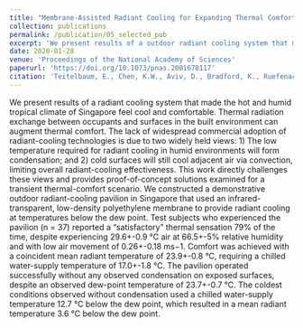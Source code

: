 ```yaml
---
title: "Membrane-Assisted Radiant Cooling for Expanding Thermal Comfort Zones Globally Without Air Conditioning"
collection: publications
permalink: /publication/05_selected_pub
excerpt: 'We present results of a outdoor radiant cooling system that made the hot and humid tropical climate of Singapore feel cool and comfortable.'
date: 2020-01-28
venue: 'Proceedings of the National Academy of Sciences'
paperurl: 'https://doi.org/10.1073/pnas.2001678117'
citation: 'Teitelbaum, E., Chen, K.W., Aviv, D., Bradford, K., Ruefenacht, L., Sheppard, D., Teitelbaum, M., Meggers, F., Pantelic, J., Rysanek, A., (2020). Membrane-assisted radiant cooling for expanding thermal comfort zones globally without air conditioning. Proceedings of the National Academy of Sciences 202001678.'
---
```


We present results of a radiant cooling system that made the hot and humid tropical climate of Singapore feel cool and comfortable. Thermal radiation exchange between occupants and surfaces in the built environment can augment thermal comfort. The lack of widespread commercial adoption of radiant-cooling technologies is due to two widely held views: 1) The low temperature required for radiant cooling in humid environments will form condensation; and 2) cold surfaces will still cool adjacent air via convection, limiting overall radiant-cooling effectiveness. This work directly challenges these views and provides proof-of-concept solutions examined for a transient thermal-comfort scenario. We constructed a demonstrative outdoor radiant-cooling pavilion in Singapore that used an infrared-transparent, low-density polyethylene membrane to provide radiant cooling at temperatures below the dew point. Test subjects who experienced the pavilion (n = 37) reported a “satisfactory” thermal sensation 79% of the time, despite experiencing 29.6+-0.9 °C air at 66.5+-5% relative humidity and with low air movement of 0.26+-0.18 ms−1. Comfort was achieved with a coincident mean radiant temperature of 23.9+-0.8 °C, requiring a chilled water-supply temperature of 17.0+-1.8 °C. The pavilion operated successfully without any observed condensation on exposed surfaces, despite an observed dew-point temperature of 23.7+-0.7 °C. The coldest conditions observed without condensation used a chilled water-supply temperature 12.7 °C below the dew point, which resulted in a mean radiant temperature 3.6 °C below the dew point.
